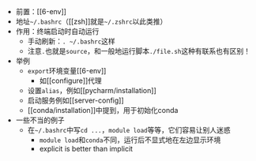 - 前置：[[6-env]]
- 地址`~/.bashrc`（[[zsh]]就是`~/.zshrc`以此类推）
- 作用：终端启动时自动运行
  - 手动刷新：`. ~/.bashrc`这样
  - 注意`.`也就是`source`，和一般地运行脚本`./file.sh`这种有联系也有区别！
- 举例
  - `export`环境变量[[6-env]]
    - 如[[configure]]代理
  - 设置`alias`，例如[[pycharm/installation]]
  - 启动服务例如[[server-config]]
  - [[conda/installation]]中提到，用于初始化conda
- 一些不当的例子
  - 在`~/.bashrc`中写`cd ...`，`module load`等等，它们容易让别人迷惑
    - `module load`和`conda`不同，运行后不显式地在左边显示环境
    - explicit is better than implicit